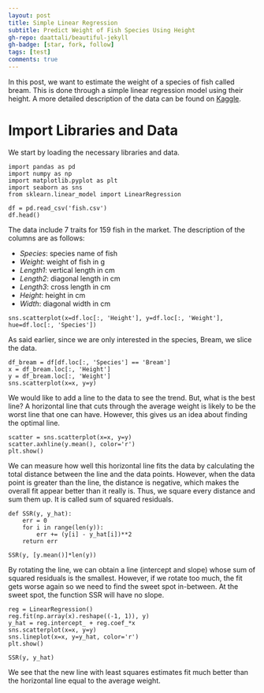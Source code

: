 ```yaml
---
layout: post
title: Simple Linear Regression 
subtitle: Predict Weight of Fish Species Using Height
gh-repo: daattali/beautiful-jekyll
gh-badge: [star, fork, follow]
tags: [test]
comments: true
---
```


In this post, we want to estimate the weight of a species of fish called bream. This is done through a simple linear regression model using their height. A more detailed description of the data can be found on [Kaggle](https://www.kaggle.com/datasets/aungpyaeap/fish-market?resource=download).

# Import Libraries and Data

We start by loading the necessary libraries and data.

```
import pandas as pd
import numpy as np
import matplotlib.pyplot as plt
import seaborn as sns
from sklearn.linear_model import LinearRegression

df = pd.read_csv('fish.csv')
df.head()
```
The data include 7 traits for 159 fish in the market. The description of the columns are as follows:

- *Species*: species name of fish
- *Weight*: weight of fish in g
- *Length1*: vertical length in cm
- *Length2*: diagonal length in cm
- *Length3*: cross length in cm
- *Height*: height in cm
- *Width*: diagonal width in cm

```
sns.scatterplot(x=df.loc[:, 'Height'], y=df.loc[:, 'Weight'], hue=df.loc[:, 'Species'])
```

As said earlier, since we are only interested in the species, Bream, we slice the data.

```
df_bream = df[df.loc[:, 'Species'] == 'Bream']
x = df_bream.loc[:, 'Height']
y = df_bream.loc[:, 'Weight']
sns.scatterplot(x=x, y=y)
```

We would like to add a line to the data to see the trend. But, what is the best line?
A horizontal line that cuts through the average weight is likely to be the worst line that one can have. However, this gives us an idea about finding the optimal line.

```
scatter = sns.scatterplot(x=x, y=y)
scatter.axhline(y.mean(), color='r')
plt.show()
```
We can measure how well this horizontal line fits the data by calculating the total distance between the line and the data points. However, when the data point is greater than the line, the distance is negative, which makes the overall fit appear better than it really is. Thus, we square every distance and sum them up. It is called sum of squared residuals.

```
def SSR(y, y_hat):
    err = 0
    for i in range(len(y)):
        err += (y[i] - y_hat[i])**2
    return err

SSR(y, [y.mean()]*len(y))
```

By rotating the line, we can obtain a line (intercept and slope) whose sum of squared residuals is the smallest. However, if we rotate too much, the fit gets worse again so we need to find the sweet spot in-between. At the sweet spot, the function SSR will have no slope.

```
reg = LinearRegression()
reg.fit(np.array(x).reshape((-1, 1)), y)
y_hat = reg.intercept_ + reg.coef_*x
sns.scatterplot(x=x, y=y)
sns.lineplot(x=x, y=y_hat, color='r')
plt.show()
```

```
SSR(y, y_hat)
```
We see that the new line with least squares estimates fit much better than the horizontal line equal to the average weight.
